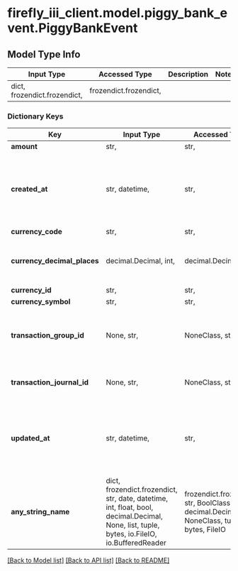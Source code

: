 # firefly_iii_client.model.piggy_bank_event.PiggyBankEvent

## Model Type Info
Input Type | Accessed Type | Description | Notes
------------ | ------------- | ------------- | -------------
dict, frozendict.frozendict,  | frozendict.frozendict,  |  | 

### Dictionary Keys
Key | Input Type | Accessed Type | Description | Notes
------------ | ------------- | ------------- | ------------- | -------------
**amount** | str,  | str,  |  | [optional] 
**created_at** | str, datetime,  | str,  |  | [optional] value must conform to RFC-3339 date-time
**currency_code** | str,  | str,  |  | [optional] 
**currency_decimal_places** | decimal.Decimal, int,  | decimal.Decimal,  |  | [optional] value must be a 32 bit integer
**currency_id** | str,  | str,  |  | [optional] 
**currency_symbol** | str,  | str,  |  | [optional] 
**transaction_group_id** | None, str,  | NoneClass, str,  | The transaction group associated with the event. | [optional] 
**transaction_journal_id** | None, str,  | NoneClass, str,  | The journal associated with the event. | [optional] 
**updated_at** | str, datetime,  | str,  |  | [optional] value must conform to RFC-3339 date-time
**any_string_name** | dict, frozendict.frozendict, str, date, datetime, int, float, bool, decimal.Decimal, None, list, tuple, bytes, io.FileIO, io.BufferedReader | frozendict.frozendict, str, BoolClass, decimal.Decimal, NoneClass, tuple, bytes, FileIO | any string name can be used but the value must be the correct type | [optional]

[[Back to Model list]](../../README.md#documentation-for-models) [[Back to API list]](../../README.md#documentation-for-api-endpoints) [[Back to README]](../../README.md)


